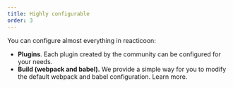 ```yaml
---
title: Highly configurable
order: 3
---
```


You can configure almost everything in reacticoon:

- **Plugins**. Each plugin created by the community can be configured for your needs.
- **Build (webpack and babel).** We provide a simple way for you to modify the default webpack and babel configuration. Learn more.
